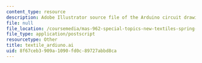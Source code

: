 ```yaml
---
content_type: resource
description: Adobe Illustrator source file of the Arduino circuit drawing.
file: null
file_location: /coursemedia/mas-962-special-topics-new-textiles-spring-2010/8f67ceb3909a1090fd0c89727abbd8ca_textile_arduino.ai
file_type: application/postscript
resourcetype: Other
title: textile_ardiuno.ai
uid: 8f67ceb3-909a-1090-fd0c-89727abbd8ca
---
```

